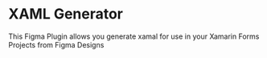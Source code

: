 # XAML Generator

This Figma Plugin allows you generate xamal for use in your Xamarin Forms Projects from Figma Designs
